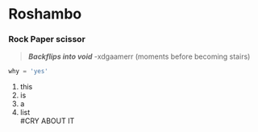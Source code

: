 # Roshambo
### Rock Paper scissor
> ***Backflips into void*** -xdgaamerr (moments before becoming stairs)

```python
why = 'yes'
```

1. this  
2. is  
2. a  
2. list  
#CRY ABOUT IT
